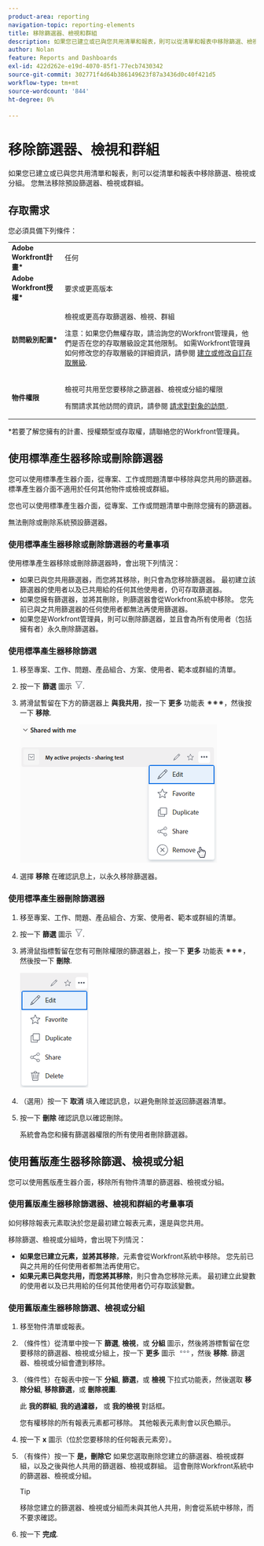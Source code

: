 ```yaml
---
product-area: reporting
navigation-topic: reporting-elements
title: 移除篩選器、檢視和群組
description: 如果您已建立或已與您共用清單和報表，則可以從清單和報表中移除篩選、檢視或分組。 您無法移除預設篩選器、檢視或群組。
author: Nolan
feature: Reports and Dashboards
exl-id: 422d262e-e19d-4070-85f1-77ecb7430342
source-git-commit: 302771f4d64b386149623f87a3436d0c40f421d5
workflow-type: tm+mt
source-wordcount: '844'
ht-degree: 0%

---
```


# 移除篩選器、檢視和群組

如果您已建立或已與您共用清單和報表，則可以從清單和報表中移除篩選、檢視或分組。 您無法移除預設篩選器、檢視或群組。

## 存取需求

您必須具備下列條件：

<table style="table-layout:auto"> 
 <col> 
 </col> 
 <col> 
 </col> 
 <tbody> 
  <tr> 
   <td role="rowheader"><strong>Adobe Workfront計畫*</strong></td> 
   <td> <p>任何 </p> </td> 
  </tr> 
  <tr> 
   <td role="rowheader"><strong>Adobe Workfront授權*</strong></td> 
   <td> <p>要求或更高版本</p> </td> 
  </tr> 
  <tr> 
   <td role="rowheader"><strong>訪問級別配置*</strong></td> 
   <td> <p>檢視或更高存取篩選器、檢視、群組</p> <p>注意：如果您仍無權存取，請洽詢您的Workfront管理員，他們是否在您的存取層級設定其他限制。 如需Workfront管理員如何修改您的存取層級的詳細資訊，請參閱 <a href="../../../administration-and-setup/add-users/configure-and-grant-access/create-modify-access-levels.md" class="MCXref xref">建立或修改自訂存取層級</a>.</p> </td> 
  </tr> 
  <tr> 
   <td role="rowheader"><strong>物件權限</strong></td> 
   <td> <p>檢視可共用至您要移除之篩選器、檢視或分組的權限</p> <p>有關請求其他訪問的資訊，請參閱 <a href="../../../workfront-basics/grant-and-request-access-to-objects/request-access.md" class="MCXref xref">請求對對象的訪問 </a>.</p> </td> 
  </tr> 
 </tbody> 
</table>

&#42;若要了解您擁有的計畫、授權類型或存取權，請聯絡您的Workfront管理員。

## 使用標準產生器移除或刪除篩選器

您可以使用標準產生器介面，從專案、工作或問題清單中移除與您共用的篩選器。 標準產生器介面不適用於任何其他物件或檢視或群組。

您也可以使用標準產生器介面，從專案、工作或問題清單中刪除您擁有的篩選器。

無法刪除或刪除系統預設篩選器。

### 使用標準產生器移除或刪除篩選器的考量事項

使用標準產生器移除或刪除篩選器時，會出現下列情況：

* 如果已與您共用篩選器，而您將其移除，則只會為您移除篩選器。 最初建立該篩選器的使用者以及已共用給的任何其他使用者，仍可存取篩選器。
* 如果您擁有篩選器，並將其刪除，則篩選器會從Workfront系統中移除。 您先前已與之共用篩選器的任何使用者都無法再使用篩選器。
* 如果您是Workfront管理員，則可以刪除篩選器，並且會為所有使用者（包括擁有者）永久刪除篩選器。

### 使用標準產生器移除篩選

1. 移至專案、工作、問題、產品組合、方案、使用者、範本或群組的清單。
1. 按一下 **篩選** 圖示 ![篩選圖示](assets/filter-nwepng.png).
1. 將滑鼠暫留在下方的篩選器上 **與我共用**，按一下 **更多** 功能表 ![更多圖示](assets/more-icon-spectrum.png)，然後按一下 **移除**.

   ![移除篩選](assets/new-filters-more-menu-remove-filter.png)

1. 選擇 **移除** 在確認訊息上，以永久移除篩選器。

### 使用標準產生器刪除篩選器

1. 移至專案、工作、問題、產品組合、方案、使用者、範本或群組的清單。
1. 按一下 **篩選** 圖示 ![篩選圖示](assets/filter-nwepng.png).
1. 將滑鼠指標暫留在您有可刪除權限的篩選器上，按一下 **更多** 功能表 ![更多圖示](assets/more-icon-spectrum.png)，然後按一下 **刪除**.

   ![刪除篩選器](assets/new-filters-more-menu-options-with-delete.png)

1. （選用）按一下 **取消** 填入確認訊息，以避免刪除並返回篩選器清單。
1. 按一下 **刪除** 確認訊息以確認刪除。

   系統會為您和擁有篩選器權限的所有使用者刪除篩選器。

## 使用舊版產生器移除篩選、檢視或分組

您可以使用舊版產生器介面，移除所有物件清單的篩選器、檢視或分組。

### 使用舊版產生器移除篩選器、檢視和群組的考量事項

如何移除報表元素取決於您是最初建立報表元素，還是與您共用。

移除篩選、檢視或分組時，會出現下列情況：

* **如果您已建立元素，並將其移除**，元素會從Workfront系統中移除。 您先前已與之共用的任何使用者都無法再使用它。
* **如果元素已與您共用，而您將其移除**，則只會為您移除元素。 最初建立此變數的使用者以及已共用給的任何其他使用者仍可存取該變數。

### 使用舊版產生器移除篩選、檢視或分組

1. 移至物件清單或報表。
1. （條件性）從清單中按一下 **篩選**, **檢視**，或 **分組** 圖示，然後將游標暫留在您要移除的篩選器、檢視或分組上，按一下 **更多** 圖示 ![](assets/more-icon.png)，然後 **移除**. 篩選器、檢視或分組會遭到移除。
1. （條件性）在報表中按一下 **分組**, **篩選**，或 **檢視** 下拉式功能表，然後選取 **移除分組**, **移除篩選**，或 **刪除視圖**.

   此 **我的群組**, **我的過濾器，** 或 **我的檢視** 對話框。

   您有權移除的所有報表元素都可移除。 其他報表元素則會以灰色顯示。

1. 按一下 **x** 圖示（位於您要移除的任何報表元素旁）。
1. （有條件）按一下 **是，刪除它** 如果您選取刪除您建立的篩選器、檢視或群組，以及之後與他人共用的篩選器、檢視或群組。 這會刪除Workfront系統中的篩選器、檢視或分組。

   >[!TIP]
   >
   >移除您建立的篩選器、檢視或分組而未與其他人共用，則會從系統中移除，而不要求確認。

1. 按一下 **完成**.


